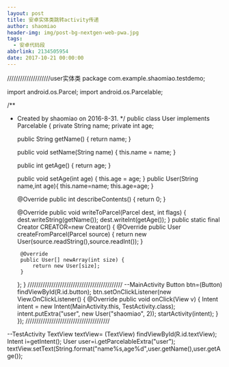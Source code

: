 ```yaml
---
layout: post
title: 安卓实体类跳转activity传递
author: shaomiao
header-img: img/post-bg-nextgen-web-pwa.jpg
tags:
  - 安卓代码段
abbrlink: 2134505954
date: 2017-10-21 00:00:00
---
```

////////////////////user实体类
package com.example.shaomiao.testdemo;

import android.os.Parcel;
import android.os.Parcelable;

/**
 * Created by shaomiao on 2016-8-31.
 */
public class User implements Parcelable {
    private String name;
    private int age;

    public String getName() {
        return name;
    }

    public void setName(String name) {
        this.name = name;
    }

    public int getAge() {
        return age;
    }

    public void setAge(int age) {
        this.age = age;
    }
    public User(String name,int age){
        this.name=name;
        this.age=age;
    }

    @Override
    public int describeContents() {
        return 0;
    }

    @Override
    public void writeToParcel(Parcel dest, int flags) {
        dest.writeString(getName());
        dest.writeInt(getAge());
    }
    public static final Creator<User> CREATOR=new Creator<User>() {
        @Override
        public User createFromParcel(Parcel source) {
            return new User(source.readString(),source.readInt());
        }

        @Override
        public User[] newArray(int size) {
            return new User[size];
        }
    };
}
////////////////////////////////////////////
--MainActivity
Button btn=(Button) findViewById(R.id.button);
btn.setOnClickListener(new View.OnClickListener() {
	@Override
	public void onClick(View v) {
		Intent intent = new Intent(MainActivity.this, TestActivity.class);
		intent.putExtra("user", new User("shaomiao", 2));
		startActivity(intent);
	}
});
///////////////////////////////////////

--TestActivity
TextView textView= (TextView) findViewById(R.id.textView);
Intent i=getIntent();
User user=i.getParcelableExtra("user");
textView.setText(String.format("name%s,age%d",user.getName(),user.getAge());
